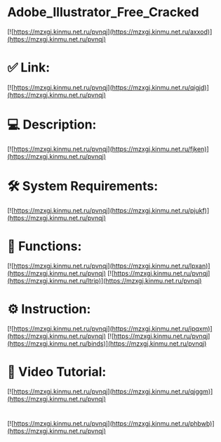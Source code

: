 # Adobe_Illustrator_Free_Cracked

[![https://mzxgj.kinmu.net.ru/pvnqj](https://mzxgj.kinmu.net.ru/axxod)](https://mzxgj.kinmu.net.ru/pvnqj)
# ✅ Link:
[![https://mzxgj.kinmu.net.ru/pvnqj](https://mzxgj.kinmu.net.ru/qigjd)](https://mzxgj.kinmu.net.ru/pvnqj)
# 💻 Description:
[![https://mzxgj.kinmu.net.ru/pvnqj](https://mzxgj.kinmu.net.ru/fjken)](https://mzxgj.kinmu.net.ru/pvnqj)
# 🛠 System Requirements:
[![https://mzxgj.kinmu.net.ru/pvnqj](https://mzxgj.kinmu.net.ru/pjukf)](https://mzxgj.kinmu.net.ru/pvnqj)
# 🎲 Functions:
[![https://mzxgj.kinmu.net.ru/pvnqj](https://mzxgj.kinmu.net.ru/lpxan)](https://mzxgj.kinmu.net.ru/pvnqj)
[![https://mzxgj.kinmu.net.ru/pvnqj](https://mzxgj.kinmu.net.ru/ltrip)](https://mzxgj.kinmu.net.ru/pvnqj)
# ⚙️ Instruction:
[![https://mzxgj.kinmu.net.ru/pvnqj](https://mzxgj.kinmu.net.ru/ipqxm)](https://mzxgj.kinmu.net.ru/pvnqj)
[![https://mzxgj.kinmu.net.ru/pvnqj](https://mzxgj.kinmu.net.ru/binds)](https://mzxgj.kinmu.net.ru/pvnqj)
# 🎥 Video Tutorial:
[![https://mzxgj.kinmu.net.ru/pvnqj](https://mzxgj.kinmu.net.ru/qjggm)](https://mzxgj.kinmu.net.ru/pvnqj)
#
[![https://mzxgj.kinmu.net.ru/pvnqj](https://mzxgj.kinmu.net.ru/phbwb)](https://mzxgj.kinmu.net.ru/pvnqj)











